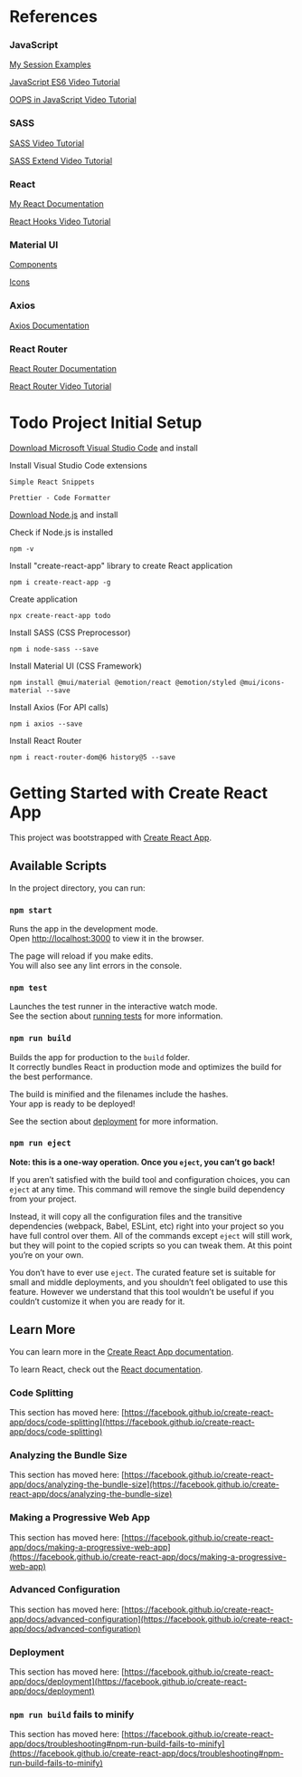 # References

### JavaScript

[My Session Examples](https://github.com/Mounish-Kumar/JS6Demo)

[JavaScript ES6 Video Tutorial](https://www.youtube.com/watch?v=NCwa_xi0Uuc)

[OOPS in JavaScript Video Tutorial](https://www.youtube.com/watch?v=PFmuCDHHpwk)

### SASS

[SASS Video Tutorial](https://www.youtube.com/watch?v=roywYSEPSvc)

[SASS Extend Video Tutorial](https://www.youtube.com/watch?v=is87ILGUQWU)

### React

[My React Documentation](https://github.com/Mounish-Kumar/InterviewPreparation/blob/master/React%20%26%20Redux.txt)

[React Hooks Video Tutorial](https://youtube.com/playlist?list=PLZlA0Gpn_vH8EtggFGERCwMY5u5hOjf-h)

### Material UI

[Components](https://mui.com/components/)

[Icons](https://mui.com/components/material-icons/)

### Axios

[Axios Documentation](https://axios-http.com/docs/api_intro)

### React Router

[React Router Documentation](https://reactrouter.com/docs/en/v6/getting-started/tutorial)

[React Router Video Tutorial](https://www.youtube.com/watch?v=0cSVuySEB0A)



# Todo Project Initial Setup

[Download Microsoft Visual Studio Code](https://code.visualstudio.com/download) and install

Install Visual Studio Code extensions

	Simple React Snippets

	Prettier - Code Formatter

[Download Node.js](https://nodejs.org/en/download/) and install

Check if Node.js is installed

	npm -v

Install "create-react-app" library to create React application

	npm i create-react-app -g

Create application

	npx create-react-app todo

Install SASS (CSS Preprocessor)

	npm i node-sass --save

Install Material UI (CSS Framework)

	npm install @mui/material @emotion/react @emotion/styled @mui/icons-material --save

Install Axios (For API calls)

	npm i axios --save

Install React Router

	npm i react-router-dom@6 history@5 --save



# Getting Started with Create React App

This project was bootstrapped with [Create React App](https://github.com/facebook/create-react-app).

## Available Scripts

In the project directory, you can run:

### `npm start`

Runs the app in the development mode.\
Open [http://localhost:3000](http://localhost:3000) to view it in the browser.

The page will reload if you make edits.\
You will also see any lint errors in the console.

### `npm test`

Launches the test runner in the interactive watch mode.\
See the section about [running tests](https://facebook.github.io/create-react-app/docs/running-tests) for more information.

### `npm run build`

Builds the app for production to the `build` folder.\
It correctly bundles React in production mode and optimizes the build for the best performance.

The build is minified and the filenames include the hashes.\
Your app is ready to be deployed!

See the section about [deployment](https://facebook.github.io/create-react-app/docs/deployment) for more information.

### `npm run eject`

**Note: this is a one-way operation. Once you `eject`, you can’t go back!**

If you aren’t satisfied with the build tool and configuration choices, you can `eject` at any time. This command will remove the single build dependency from your project.

Instead, it will copy all the configuration files and the transitive dependencies (webpack, Babel, ESLint, etc) right into your project so you have full control over them. All of the commands except `eject` will still work, but they will point to the copied scripts so you can tweak them. At this point you’re on your own.

You don’t have to ever use `eject`. The curated feature set is suitable for small and middle deployments, and you shouldn’t feel obligated to use this feature. However we understand that this tool wouldn’t be useful if you couldn’t customize it when you are ready for it.

## Learn More

You can learn more in the [Create React App documentation](https://facebook.github.io/create-react-app/docs/getting-started).

To learn React, check out the [React documentation](https://reactjs.org/).

### Code Splitting

This section has moved here: [https://facebook.github.io/create-react-app/docs/code-splitting](https://facebook.github.io/create-react-app/docs/code-splitting)

### Analyzing the Bundle Size

This section has moved here: [https://facebook.github.io/create-react-app/docs/analyzing-the-bundle-size](https://facebook.github.io/create-react-app/docs/analyzing-the-bundle-size)

### Making a Progressive Web App

This section has moved here: [https://facebook.github.io/create-react-app/docs/making-a-progressive-web-app](https://facebook.github.io/create-react-app/docs/making-a-progressive-web-app)

### Advanced Configuration

This section has moved here: [https://facebook.github.io/create-react-app/docs/advanced-configuration](https://facebook.github.io/create-react-app/docs/advanced-configuration)

### Deployment

This section has moved here: [https://facebook.github.io/create-react-app/docs/deployment](https://facebook.github.io/create-react-app/docs/deployment)

### `npm run build` fails to minify

This section has moved here: [https://facebook.github.io/create-react-app/docs/troubleshooting#npm-run-build-fails-to-minify](https://facebook.github.io/create-react-app/docs/troubleshooting#npm-run-build-fails-to-minify)

